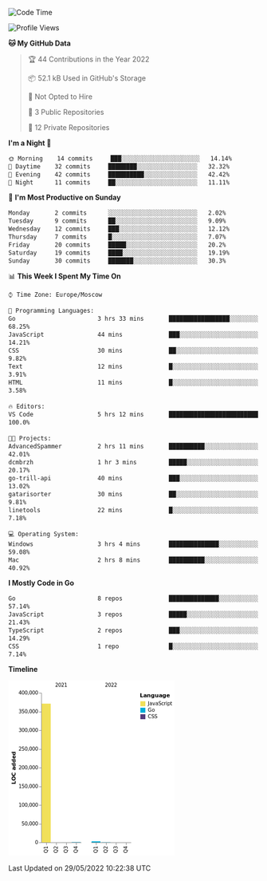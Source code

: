 <!--START_SECTION:waka-->
![Code Time](http://img.shields.io/badge/Code%20Time-318%20hrs%2012%20mins-blue)

![Profile Views](http://img.shields.io/badge/Profile%20Views-0-blue)

**🐱 My GitHub Data** 

> 🏆 44 Contributions in the Year 2022
 > 
> 📦 52.1 kB Used in GitHub's Storage 
 > 
> 🚫 Not Opted to Hire
 > 
> 📜 3 Public Repositories 
 > 
> 🔑 12 Private Repositories  
 > 
**I'm a Night 🦉** 

```text
🌞 Morning    14 commits     ███░░░░░░░░░░░░░░░░░░░░░░   14.14% 
🌆 Daytime    32 commits     ████████░░░░░░░░░░░░░░░░░   32.32% 
🌃 Evening    42 commits     ██████████░░░░░░░░░░░░░░░   42.42% 
🌙 Night      11 commits     ██░░░░░░░░░░░░░░░░░░░░░░░   11.11%

```
📅 **I'm Most Productive on Sunday** 

```text
Monday       2 commits      ░░░░░░░░░░░░░░░░░░░░░░░░░   2.02% 
Tuesday      9 commits      ██░░░░░░░░░░░░░░░░░░░░░░░   9.09% 
Wednesday    12 commits     ███░░░░░░░░░░░░░░░░░░░░░░   12.12% 
Thursday     7 commits      █░░░░░░░░░░░░░░░░░░░░░░░░   7.07% 
Friday       20 commits     █████░░░░░░░░░░░░░░░░░░░░   20.2% 
Saturday     19 commits     ████░░░░░░░░░░░░░░░░░░░░░   19.19% 
Sunday       30 commits     ███████░░░░░░░░░░░░░░░░░░   30.3%

```


📊 **This Week I Spent My Time On** 

```text
⌚︎ Time Zone: Europe/Moscow

💬 Programming Languages: 
Go                       3 hrs 33 mins       █████████████████░░░░░░░░   68.25% 
JavaScript               44 mins             ███░░░░░░░░░░░░░░░░░░░░░░   14.21% 
CSS                      30 mins             ██░░░░░░░░░░░░░░░░░░░░░░░   9.82% 
Text                     12 mins             █░░░░░░░░░░░░░░░░░░░░░░░░   3.91% 
HTML                     11 mins             █░░░░░░░░░░░░░░░░░░░░░░░░   3.58%

🔥 Editors: 
VS Code                  5 hrs 12 mins       █████████████████████████   100.0%

🐱‍💻 Projects: 
AdvancedSpammer          2 hrs 11 mins       ██████████░░░░░░░░░░░░░░░   42.01% 
dcmbrzh                  1 hr 3 mins         █████░░░░░░░░░░░░░░░░░░░░   20.17% 
go-trill-api             40 mins             ███░░░░░░░░░░░░░░░░░░░░░░   13.02% 
gatarisorter             30 mins             ██░░░░░░░░░░░░░░░░░░░░░░░   9.81% 
linetools                22 mins             █░░░░░░░░░░░░░░░░░░░░░░░░   7.18%

💻 Operating System: 
Windows                  3 hrs 4 mins        ██████████████░░░░░░░░░░░   59.08% 
Mac                      2 hrs 8 mins        ██████████░░░░░░░░░░░░░░░   40.92%

```

**I Mostly Code in Go** 

```text
Go                       8 repos             ██████████████░░░░░░░░░░░   57.14% 
JavaScript               3 repos             █████░░░░░░░░░░░░░░░░░░░░   21.43% 
TypeScript               2 repos             ███░░░░░░░░░░░░░░░░░░░░░░   14.29% 
CSS                      1 repo              █░░░░░░░░░░░░░░░░░░░░░░░░   7.14%

```


**Timeline**

![Chart not found](https://raw.githubusercontent.com/jeezft/jeezft/main/charts/bar_graph.png) 


 Last Updated on 29/05/2022 10:22:38 UTC
<!--END_SECTION:waka-->

